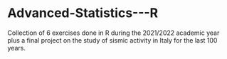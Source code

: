# Advanced-Statistics---R
Collection of 6 exercises done in R during the 2021/2022 academic year plus a final project on the study of sismic activity in Italy for the last 100 years.
